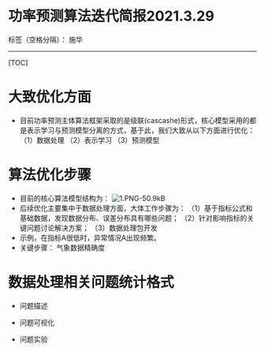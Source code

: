 # 功率预测算法迭代简报2021.3.29

标签（空格分隔）： 施华

---

[TOC]
# 大致优化方面
+ 目前功率预测主体算法框架采取的是级联(cascashe)形式，核心模型采用的都是表示学习与预测模型分离的方式，基于此，我们大致从以下方面进行优化：
（1）数据处理
（2）表示学习
（3）预测模型
# 算法优化步骤
+ 目前的核心算法模型结构为：
![1.PNG-50.9kB][1]
+ 后续优化主要集中于数据处理方面，大体工作步骤为：
（1）基于指标公式和基础数据，发现数据分布、误差分布具有哪些问题；
（2）针对影响指标的关键问题讨论解决方案；
（3）数据处理包开发
+ 示例，在指标A很低时，异常情况A出现频繁。
+ 关键步骤：
气象数据精确度
# 数据处理相关问题统计格式
+ 问题描述
+ 问题可视化
+ 问题实验


  [1]: http://static.zybuluo.com/tulip0216/lukt1u7j0qa4v7zf6mizy7pn/1.PNG